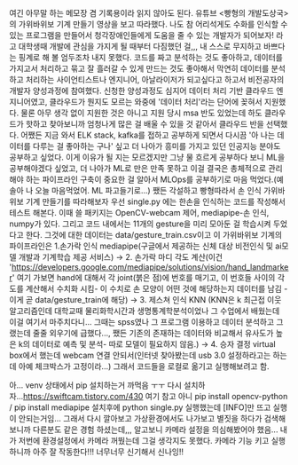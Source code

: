여긴 아무말 하는 메모장 겸 기록용이라 읽지 않아도 된다.
유튜브 <빵형의 개발도상국>의 가위바위보 기계 만들기 영상을 보고 따라했다.
나도 참 어리석게도 수화를 인식할 수 있는 프로그램을 만들어서 청각장애인들에게 도움을 줄 수 있는 개발자가 되어보자! 라고 대학생때 개발에 관심을 가지게 될 때부터 다짐했던 걸,,, 내 스스로 무지하고 바쁘다는 핑계로 해 볼 엄두조차 내지 못했다.
코드를 짜고 분석하는 것도 좋아하고, 데이터를 가지고서 처리하고 묶고 잘 흘러갈 수 있게 만드는 것도 좋아해서 막연히 데이터를 분석하고 처리하는 사이언티스트나 엔지니어, 아날라이저가 되고싶다고 하고서 비전공자의 개발자 양성과정에 참여했다. 신청한 양성과정도 심지어 데이터 처리 기반 클라우드 엔지니어였고, 클라우드가 뭔지도 모르는 와중에 '데이터 처리'라는 단어에 꽂혀서 지원했다. 물론 아무 생각 없이 지원한 것은 아니고 지원 당시 msa 반도 있었는데 하도 클라우드가 핫하고 찾아보니까 엄청나게 많은 걸 배울 수 있을 것 같아서 클라우드 반을 선택했다.
어쨌든 지금 와서 ELK stack, kafka를 접하고 공부하게 되면서 다시끔 '아 나는 데이터를 다루는 걸 좋아하는 구나' 싶고 더 나아가 흥미를 가지고 있던 인공지능 분야도 공부하고 싶었다. 이게 이유가 될 지는 모르겠지만 그냥 물 흐르게 공부하다 보니 ML을 공부해야겠다 싶었고, 더 나아가 ML로 만은 만족 못하고 이걸 결국은 총체적으로 관리해야 하는 파이프라인 구축이 중요한 걸 알아서 MLOps를 공부하기로 마음 먹었다.(예솔아 나 오늘 마음먹었어. ML 파고들기로...)
쨌든 각설하고 빵형따라서 손 인식 가위바위보 기계 만들기를 따라해보자
우선 single.py 에는 한손을 인식하는 코드를 작성해서 테스트 해본다. 이때 쓸 패키지는 OpenCV-webcam 제어, mediapipe-손 인식, numpy가 있다. 그리고 코드 내에서는 11개의 gesture을 미리 모아둔 걸 학습시켜 두었다고 한다.  그것에 대한 데이터는 data/gesture_train.csv이고
이 가위바위보 기계의 파이프라인은 1.손가락 인식 mediapipe(구글에서 제공하는 신체 대상 비전인식 및 ai모델 개발과 기계학습 제공 서비스) -> 2. 손가락 마디 각도 계산(이건 'https://developers.google.com/mediapipe/solutions/vision/hand_landmarker' 여기 가보면 hand에 대해서 각 joint(붉은 점)에 번호를 매기고, 이 번호들 사이의 각도를 계산해서 수치화 시킴- 이 수치로 손 모양이 어떤 것에 해당하는지 데이터를 남김 - 이게 곧 data/gesture_train에 해당) -> 3. 제스쳐 인식 KNN (KNN은 k 최근접 이웃 알고리즘인데 대학교때 물리화학시간과 생명통계학분석이었나 그 수업에서 배웠는데 이걸 여기서 마주치다니... 그때는 spss였나 그 프로그램 이용하고 데이터 분석하고 그랬는데 줄줄 외우기에 급했다..., 쨌든 기존의 존재하는 데이터와 비교해서 유사도가 높은 k의 데이터로 예측 및 분석- 따로 모델이 필요하지 않음.) -> 4. 승자 결정
virtual box에서 했는데 webcam 연결 안되서(인터넷 찾아봤는데 usb 3.0 설정하라고는 하는데 아예 체크박스가 고정이라...) 그래서 코드들을 로컬로 옮기고 실행해보려고 함.

아... venv 상태에서 pip 설치하는거 까먹음 ㅜㅜ 다시 설치하자...https://swiftcam.tistory.com/430 여기 참고
아니 pip install opencv-python / pip install mediapipe 설치후에 python single.py 실행했는데 [INFO]만 뜨고 실행이 안되는거임... 그래서 다시 깔아보고 가상환경에서도 나가보고 별짓을 하다가 검색해보니까 다른분도 같은 경험 하셨는데,,, 알고보니 카메라 설정을 의심해봤어야 했음... 내가 저번에 환경설정에서 카메라 꺼뛌는데 그걸 생각지도 못했다. 카메라 기능 키고 실행하니까 아주 잘 작동한다!!! 너무너무 신기해서 신나잉!!